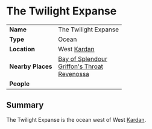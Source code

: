 # The Twilight Expanse

|||
| --- | --- |
| **Name** | The Twilight Expanse | place.4
| **Type** | Ocean |
| **Location** | West [Kardan](../continents-islands/kardan.md) |
| **Nearby Places** | [Bay of Splendour](../../../civilisations/nilsavnic-alliance/states/bay-of-splendour.md)<br>[Griffon's Throat](griffons-throat.md)<br>[Revenossa](../../../civilisations/nilsavnic-alliance/states/revenossa.md) |
| **People** | |

## Summary

The Twilight Expanse is the ocean west of West [Kardan](../continents-islands/kardan.md).
